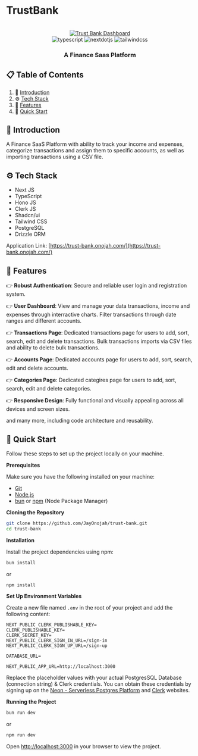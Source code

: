 # TrustBank

<div align="center">
  <br />
    <a href="https://trust-bank.onojah.com/" target="_blank">
      <img src="https://i.imgur.com/iKF2DDo.png" alt="Trust Bank Dashboard">
    </a>
  <br />

  <div>
    <img src="https://img.shields.io/badge/-Typescript-black?style=for-the-badge&logoColor=white&logo=typescript&color=3178C6" alt="typescript" />
    <img src="https://img.shields.io/badge/-Next_._JS-black?style=for-the-badge&logoColor=white&logo=nextdotjs&color=000000" alt="nextdotjs" />
    <img src="https://img.shields.io/badge/-Tailwind_CSS-black?style=for-the-badge&logoColor=white&logo=tailwindcss&color=06B6D4" alt="tailwindcss" />
  </div>
  <h3 align="center">A Finance Saas Platform</h3>
</div>

## 📋 <a name="table">Table of Contents</a>

1. 🤖 [Introduction](#introduction)
2. ⚙️ [Tech Stack](#tech-stack)
3. 🔋 [Features](#features)
4. 🤸 [Quick Start](#quick-start)

## <a name="introduction">🤖 Introduction</a>

A Finance SaaS Platform with ability to track your income and expenses, categorize transactions and assign them to specific accounts, as well as importing transactions using a CSV file.

## <a name="tech-stack">⚙️ Tech Stack</a>

- Next JS
- TypeScript
- Hono JS
- Clerk JS
- Shadcn/ui
- Tailwind CSS
- PostgreSQL
- Drizzle ORM

Application Link: [https://trust-bank.onojah.com/](https://trust-bank.onojah.com/)

## <a name="features">🔋 Features</a>

👉 **Robust Authentication**: Secure and reliable user login and registration system.

👉 **User Dashboard**: View and manage your data transactions, income and expenses through interractive charts. Filter transactions through date ranges and different accounts.

👉 **Transactions Page**: Dedicated transactions page for users to add, sort, search, edit and delete transactions. Bulk transactions imports via CSV files and ability to delete bulk transactions.

👉 **Accounts Page**: Dedicated accounts page for users to add, sort, search, edit and delete accounts.

👉 **Categories Page**: Dedicated categires page for users to add, sort, search, edit and delete categories.

👉 **Responsive Design**: Fully functional and visually appealing across all devices and screen sizes.

and many more, including code architecture and reusability.

## <a name="quick-start">🤸 Quick Start</a>

Follow these steps to set up the project locally on your machine.

**Prerequisites**

Make sure you have the following installed on your machine:

- [Git](https://git-scm.com/)
- [Node.js](https://nodejs.org/en)
- [bun](https://bun.sh/) or [npm](https://www.npmjs.com/) (Node Package Manager)

**Cloning the Repository**

```bash
git clone https://github.com/JayOnojah/trust-bank.git
cd trust-bank
```

**Installation**

Install the project dependencies using npm:

```bash
bun install
```

or

```bash
npm install
```

**Set Up Environment Variables**

Create a new file named `.env` in the root of your project and add the following content:

```env
NEXT_PUBLIC_CLERK_PUBLISHABLE_KEY=
CLERK_PUBLISHABLE_KEY=
CLERK_SECRET_KEY=
NEXT_PUBLIC_CLERK_SIGN_IN_URL=/sign-in
NEXT_PUBLIC_CLERK_SIGN_UP_URL=/sign-up

DATABASE_URL=

NEXT_PUBLIC_APP_URL=http://localhost:3000
```

Replace the placeholder values with your actual PostgresSQL Database (connection string) & Clerk credentials. You can obtain these credentials by signing up on the [Neon - Serverless Postgres Platform](https://neon.tech/) and [Clerk](https://clerk.com/) websites.

**Running the Project**

```bash
bun run dev
```

or

```bash
npm run dev
```

Open [http://localhost:3000](http://localhost:3000) in your browser to view the project.
